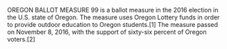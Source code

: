 OREGON BALLOT MEASURE 99 is a ballot measure in the 2016 election in the U.S. state of Oregon. The measure uses Oregon Lottery funds in order to provide outdoor education to Oregon students.[1] The measure passed on November 8, 2016, with the support of sixty-six percent of Oregon voters.[2]
